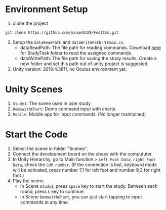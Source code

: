 # Environment Setup
1. clone the project
  ``` bash
  git clone https://github.com/yxuan0329/FootCmd.git 
   ```
2. Setup the ``dataReadPath`` and ``dataWritePath`` in ``Main.cs``.
   - dataReadPath: The file path for reading commands. Download [here](https://drive.google.com/drive/folders/1jBCh_X1F9hX-Ctk3Iw5H8MWdTzm-BB0-?usp=sharing) for StudyTask folder to read the assigned commands.
   - dataWritePath: The file path for saving the study results. Create a new folder and set this path out of unity project is suggested.
3. Unity version: 2019.4.38f1, no Oculus environment yet.

# Unity Scenes
1. ``Study1``: The scene used in user study
2. ``DemowithChart``: Demo command input with charts
3. ``Mobile``: Mobile app for input commands. (No longer maintained)

# Start the Code
1. Select the scene in folder "Scenes".
2. Connect the development board on the shoes with the compututer.
3. In Unity Hierarchy, go to Main function > ``Left Foot Data``, ``right Foot Data``, check the ``COM number``.
   (If the connection is lost, keyboard mode will be activated, press number 7,1 for left foot and number 9,3 for right foot.)
5. Play the scene.
   - In Scene ``Study1``, press ``space`` key to start the study. Between each round, press ``L`` key to continue.
   - In Scene ``DemowithChart``, you can just start tapping to input commands at any time.

   
